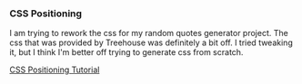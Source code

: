 ### CSS Positioning

I am trying to rework the css for my random quotes generator project. The css that was provided by Treehouse was definitely a bit off. I tried tweaking it, but I think I'm better off trying to generate css from scratch.

[CSS Positioning Tutorial](http://www.barelyfitz.com/screencast/html-training/css/positioning/)